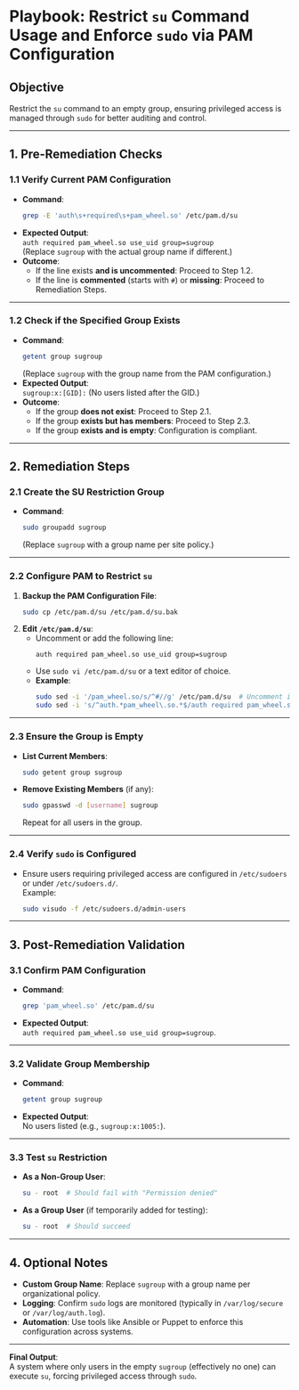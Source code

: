 # Playbook: Restrict `su` Command Usage and Enforce `sudo` via PAM Configuration

## **Objective**
Restrict the `su` command to an empty group, ensuring privileged access is managed through `sudo` for better auditing and control.

---

## **1. Pre-Remediation Checks**

### **1.1 Verify Current PAM Configuration**
- **Command**:  
  ```bash
  grep -E 'auth\s+required\s+pam_wheel.so' /etc/pam.d/su
  ```
- **Expected Output**:  
  `auth required pam_wheel.so use_uid group=sugroup`  
  (Replace `sugroup` with the actual group name if different.)
- **Outcome**:  
  - If the line exists **and is uncommented**: Proceed to Step 1.2.  
  - If the line is **commented** (starts with `#`) or **missing**: Proceed to Remediation Steps.

---

### **1.2 Check if the Specified Group Exists**
- **Command**:  
  ```bash
  getent group sugroup
  ```
  (Replace `sugroup` with the group name from the PAM configuration.)
- **Expected Output**:  
  `sugroup:x:[GID]:` (No users listed after the GID.)
- **Outcome**:  
  - If the group **does not exist**: Proceed to Step 2.1.  
  - If the group **exists but has members**: Proceed to Step 2.3.  
  - If the group **exists and is empty**: Configuration is compliant.

---

## **2. Remediation Steps**

### **2.1 Create the SU Restriction Group**
- **Command**:  
  ```bash
  sudo groupadd sugroup
  ```
  (Replace `sugroup` with a group name per site policy.)

---

### **2.2 Configure PAM to Restrict `su`**
1. **Backup the PAM Configuration File**:  
   ```bash
   sudo cp /etc/pam.d/su /etc/pam.d/su.bak
   ```
2. **Edit `/etc/pam.d/su`**:  
   - Uncomment or add the following line:  
     ```
     auth required pam_wheel.so use_uid group=sugroup
     ```
   - Use `sudo vi /etc/pam.d/su` or a text editor of choice.  
   - **Example**:  
     ```bash
     sudo sed -i '/pam_wheel.so/s/^#//g' /etc/pam.d/su  # Uncomment if already present
     sudo sed -i 's/^auth.*pam_wheel\.so.*$/auth required pam_wheel.so use_uid group=sugroup/' /etc/pam.d/su  # Update parameters
     ```

---

### **2.3 Ensure the Group is Empty**
- **List Current Members**:  
  ```bash
  sudo getent group sugroup
  ```
- **Remove Existing Members** (if any):  
  ```bash
  sudo gpasswd -d [username] sugroup
  ```
  Repeat for all users in the group.

---

### **2.4 Verify `sudo` is Configured**
- Ensure users requiring privileged access are configured in `/etc/sudoers` or under `/etc/sudoers.d/`.  
  Example:  
  ```bash
  sudo visudo -f /etc/sudoers.d/admin-users
  ```

---

## **3. Post-Remediation Validation**

### **3.1 Confirm PAM Configuration**
- **Command**:  
  ```bash
  grep 'pam_wheel.so' /etc/pam.d/su
  ```
- **Expected Output**:  
  `auth required pam_wheel.so use_uid group=sugroup`.

---

### **3.2 Validate Group Membership**
- **Command**:  
  ```bash
  getent group sugroup
  ```
- **Expected Output**:  
  No users listed (e.g., `sugroup:x:1005:`).

---

### **3.3 Test `su` Restriction**
- **As a Non-Group User**:  
  ```bash
  su - root  # Should fail with "Permission denied"
  ```
- **As a Group User** (if temporarily added for testing):  
  ```bash
  su - root  # Should succeed
  ```

---

## **4. Optional Notes**
- **Custom Group Name**: Replace `sugroup` with a group name per organizational policy.  
- **Logging**: Confirm `sudo` logs are monitored (typically in `/var/log/secure` or `/var/log/auth.log`).  
- **Automation**: Use tools like Ansible or Puppet to enforce this configuration across systems.

---

**Final Output**:  
A system where only users in the empty `sugroup` (effectively no one) can execute `su`, forcing privileged access through `sudo`.
